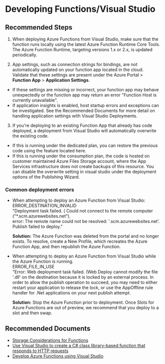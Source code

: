 <properties
  pagetitle="Developing Functions/Visual Studio&#xD;"
  description="Developing Functions/Visual Studio"
  service="microsoft.web"
  resource="sites"
  ms.author="shrahman"
  selfhelptype="Generic"
  supporttopicids="32742786"
  resourcetags=""
  productpesids="16072"
  cloudenvironments="public,fairfax,mooncake,usnat,ussec,blackforest"
  disableclouds=""
  articleid="60a8fd9a-1bf6-47bf-907d-76b2819f477b"
  ownershipid="Compute_AppService" />
# Developing Functions/Visual Studio

## **Recommended Steps**
1. When deploying Azure Functions from Visual Studio, make sure that the function runs locally using the latest Azure Function Runtime Core Tools. The Azure Function Runtime, targeting versions 1.x or 2.x, is updated periodically.

2. App settings, such as connection strings for bindings, are not automatically updated on your function app located in the cloud. Validate that these settings are present under the Azure Portal > **Function App** > **Application Settings**. 
- If these settings are missing or incorrect, your function app may behave unexpectedly or the function app may return an error "Function Host is currently unavailable". 
- If application insights is enabled, host startup errors and exceptions can be investigated. See the Recommended Documents for more detail on handling application settings with Visual Studio Deployments.

3. If you're deploying to an existing Function App that already has code deployed, a deployment from Visual Studio will automatically overwrite the existing code. 
- If this is running under the dedicated plan, you can restore the previous code using the feature located here. 
- If this is running under the consumption plan, the code is hosted on customer maintained Azure Files Storage account, where the App Services infrastructure does not create backups of this resource. You can disable the overwrite setting in visual studio under the deployment options of the Publishing Wizard.

### Common deployment errors
* When attempting to deploy an Azure Function from Visual Studio:<br>
   ERROR_DESTINATION_INVALID <br>
   "Deployment task failed. ( Could not connect to the remote computer ("*.scm.azurewebsites.net").<br>
  error: The remote name could not be resolved: '.scm.azurewebsites.net'. Publish failed to deploy."<br>

   **Solution:** The Azure Function was deleted from the portal and no longer exists. To resolve, create a New Profile, which recreates the Azure Function App, and then republish the Azure Function.

* When attempting to deploy an Azure Function from Visual Studio while the Azure Function is running.<br>
   ERROR_FILE_IN_USE <br>
   "Error: Web deployment task failed. (Web Deploy cannot modify the file '.dll' on the destination because it is locked by an external process. In order to allow the publish operation to succeed, you may need to either restart your application to release the lock, or use the AppOffline rule handler for .Net applications on your next publish attempt.<br>

   **Solution:** Stop the Azure Function prior to deployment.
    Once Slots for Azure Functions are out of preview, we recommend that you deploy to a slot and then swap.

## **Recommended Documents**
* [Storage Considerations for Functions](https://docs.microsoft.com/azure/azure-functions/storage-considerations)
* [Use Visual Studio to create a C# class library-based function that responds to HTTP requests](https://docs.microsoft.com/azure/azure-functions/functions-create-your-first-function-visual-studio)
* [Develop Azure Functions using Visual Studio](https://docs.microsoft.com/azure/azure-functions/functions-develop-vs)
